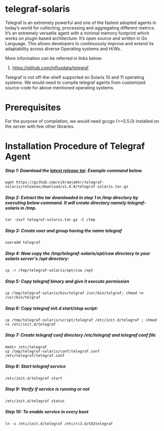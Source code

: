 # telegraf-solaris

Telegraf is an extremely powerful and one of the fastest adopted agents in today’s world for collecting,
processing and aggregating different metrics. It’s an extremely versatile agent with a minimal memory footprint
which works on plugin based architecture. It’s open source and written in Go Language. This allows
developers to continuously improve and extend its adaptability across diverse Operating systems and H/Ws.

More information can be referred in links below:
1. https://github.com/influxdata/telegraf

Telegraf is not off-the-shelf supported on Solaris 10 and 11 operating systems. We would need to compile telegraf​ agents from customized source-code for above mentioned operating systems.

# Prerequisites
For the purpose of compilation, we would need gccgo (>=5.5.0) installed on the server with few other libraries.

# Installation Procedure of Telegraf Agent
##### Step 1: Download the [latest release tar](https://github.com/vikramjakhr/telegraf-solaris/releases/latest). Example command below.
```
wget https://github.com/vikramjakhr/telegraf-solaris/releases/download/v1.0.0/telegraf-solaris.tar.gz
```

##### Step 2: Extract the tar downloaded in step 1 in /tmp directory by executing below command. It will create directory namely telegraf-solaris in /tmp. 
```
tar -zxvf telegraf-solaris.tar.gz -C /tmp
```
##### Step 3: Create user and group having the name telegraf
```
useradd telegraf
```
##### Step 4: Now copy the /tmp/telegraf-solaris/opt/csw directory to your solaris server's /opt directory:
``` 
cp -r /tmp/telegraf-solaris/opt/csw /opt
```  
##### Step 5: Copy telegraf binary and give it execute permission
```
cp /tmp/telegraf-solaris/bin/telgraf /usr/bin/telgraf; chmod +x /usr/bin/telgraf
```
##### Step 6: Copy telegraf init.d start/stop script:
```
cp /tmp/telegraf-solaris/script/telegraf /etc/init.d/telegraf ; chmod +x /etc/init.d/telegraf
```  
##### Step 7: Create telegraf conf directory /etc/telegraf and telegraf conf file
```
mkdir /etc/telegraf
cp /tmp/telegraf-solaris/conf/telegraf.conf /etc/telegraf/telegraf.conf
```  
##### Step 8: Start telegraf service
```
/etc/init.d/telegraf start
```  
##### Step 9: Verify if service is running or not
```
/etc/init.d/telegraf status
```  
##### Step 10: To enable service in every boot
```
ln -s /etc/init.d/telegraf /etc/rc3.d/S93telegraf
```  
